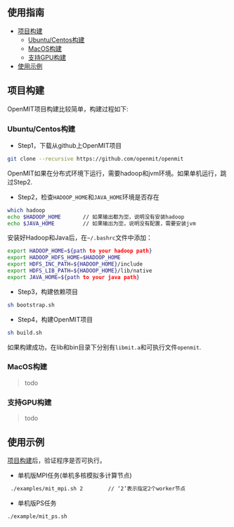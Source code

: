## 使用指南

+ [项目构建](#1.项目构建)
    + [Ubuntu/Centos构建](#1.1.Ubuntu/Centos构建)
    + [MacOS构建](#1.2.MacOS构建) 
    + [支持GPU构建](#1.3.支持GPU构建)
+ [使用示例](#2.使用示例)

<h2 id="1.项目构建">项目构建</h2>

OpenMIT项目构建比较简单，构建过程如下:

<h3 id="1.1.Ubuntu/Centos构建">Ubuntu/Centos构建</h3>

+ Step1，下载从github上OpenMIT项目

```bash
git clone --recursive https://github.com/openmit/openmit
```
OpenMIT如果在分布式环境下运行，需要hadoop和jvm环境。如果单机运行，跳过Step2.

+ Step2，检查`HADOOP_HOME`和`JAVA_HOME`环境是否存在

```bash
which hadoop
echo $HADOOP_HOME       // 如果输出都为🈳️，说明没有安装hadoop
echo $JAVA_HOME         // 如果输出为🈳️，说明没有配置，需要安装jvm
```
安装好Hadoop和Java后，在`~/.bashrc`文件中添加：

```bash
export HADOOP_HOME=${path to your hadoop path}
export HADOOP_HDFS_HOME=$HADOOP_HOME
export HDFS_INC_PATH=${HADOOP_HOME}/include
export HDFS_LIB_PATH=${HADOOP_HOME}/lib/native
export JAVA_HOME=${path to your java path}
```
+ Step3，构建依赖项目

```bash
sh bootstrap.sh
```
+ Step4，构建OpenMIT项目

```bash
sh build.sh
```
如果构建成功，在lib和bin目录下分别有`libmit.a`和可执行文件`openmit`. 

<h3 id="1.2.MacOS构建">MacOS构建</h3>

> todo

<h3 id="1.3.支持GPU构建">支持GPU构建</h3>

> todo


<h2 id="1.使用示例">使用示例</h2>

[项目构建](#1.项目构建)后，验证程序是否可执行。

+ 单机版MPI任务(单机多核模拟多计算节点)

```bash
 ./examples/mit_mpi.sh 2        // ‘2’表示指定2个worker节点
```
+ 单机版PS任务

```bash
./example/mit_ps.sh 
```




